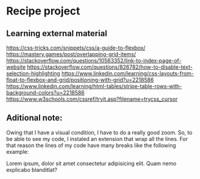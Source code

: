 # Recipe project

## Learning external material

https://css-tricks.com/snippets/css/a-guide-to-flexbox/
https://mastery.games/post/overlapping-grid-items/
https://stackoverflow.com/questions/10563352/link-to-index-page-of-website
https://stackoverflow.com/questions/826782/how-to-disable-text-selection-highlighting
https://www.linkedin.com/learning/css-layouts-from-float-to-flexbox-and-grid/positioning-with-grid?u=2218586
https://www.linkedin.com/learning/html-tables/stripe-table-rows-with-background-colors?u=2218586
https://www.w3schools.com/cssref/tryit.asp?filename=trycss_cursor


## Aditional note:
Owing that I have a visual condition, I have to do a really good zoom. So, to be able to see my code, I instaled an extension that wrap all the lines. For that reason the lines of my code have many breaks like the following example: 
<p>Lorem ipsum, dolor 
     sit amet consectetur
			adipisicing 
            elit.
			Quam nemo explicabo
			blanditlat?</p>
	


